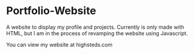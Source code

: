# Portfolio-Website
A website to display my profile and projects. Currently is only made with HTML, but I am in the process of revamping the website using Javascript. 

You can view my website at highsteds.com
